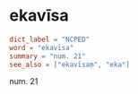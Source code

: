 # ekavīsa

``` toml
dict_label = "NCPED"
word = "ekavīsa"
summary = "num. 21"
see_also = ["ekavīsaṃ", "eka"]
```

num. 21

